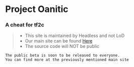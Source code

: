 # Project Oanitic
### A cheat for tf2c
> - This site is maintained by Headless and not LoD
> - Our main site can be found [Here](https://sites.google.com/view/project-oanitic/home)
> - The source code will NOT be public
```
The public beta is soon to be released to everyone.
You can find more at the previously mentioned main site
```
